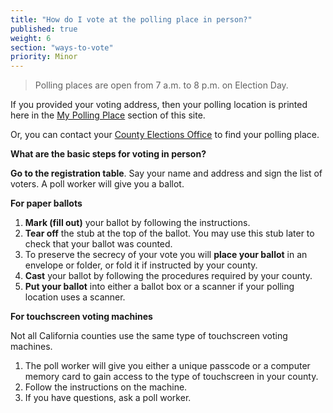 ```yaml
---
title: "How do I vote at the polling place in person?"
published: true
weight: 6
section: "ways-to-vote"
priority: Minor
---
```


> Polling places are open from 7 a.m. to 8 p.m. on Election Day.  

If you provided your voting address, then your polling location is printed here in the [My Polling Place](#item-my-polling-place) section of this site.  

Or, you can contact your [County Elections Office](#section-election-office-contact) to find your polling place.  

**What are the basic steps for voting in person?**  

**Go to the registration table**. Say your name and address and sign the list of voters. A poll worker will give you a ballot.  

**For paper ballots**  
1. **Mark (fill out)** your ballot by following the instructions.  
2. **Tear off** the stub at the top of the ballot. You may use this stub later to check that your ballot was counted.  
3. To preserve the secrecy of your vote you will **place your ballot** in an envelope or folder, or fold it if instructed by your county.  
4. **Cast** your ballot by following the procedures required by your county.  
5. **Put your ballot** into either a ballot box or a scanner if your polling location uses a scanner.  

**For touchscreen voting machines**  

Not all California counties use the same type of touchscreen voting machines.  
1. The poll worker will give you either a unique passcode or a computer memory card to gain access to the type of touchscreen in your county.  
2. Follow the instructions on the machine.  
3. If you have questions, ask a poll worker.
